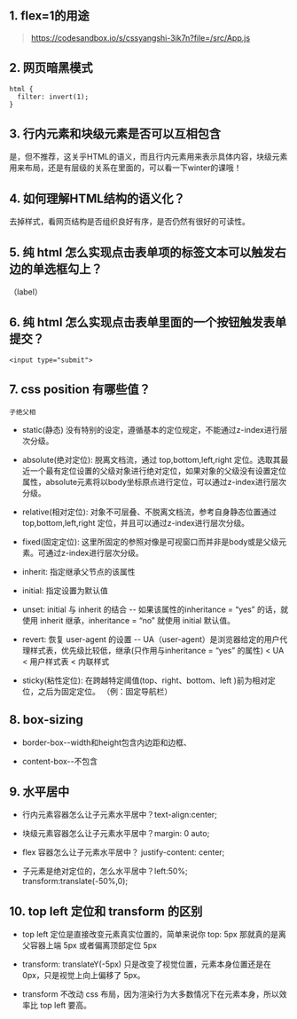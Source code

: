 ## 1. flex=1的用途

> https://codesandbox.io/s/cssyangshi-3ik7n?file=/src/App.js

## 2. 网页暗黑模式

```
html {
  filter: invert(1);
}
```

## 3. 行内元素和块级元素是否可以互相包含

是，但不推荐，这关乎HTML的语义，而且行内元素用来表示具体内容，块级元素用来布局，还是有层级的关系在里面的，可以看一下winter的课哦！


## 4. 如何理解HTML结构的语义化？

去掉样式，看网页结构是否组织良好有序，是否仍然有很好的可读性。


## 5. 纯 html 怎么实现点击表单项的标签文本可以触发右边的单选框勾上？

（label）


## 6. 纯 html 怎么实现点击表单里面的一个按钮触发表单提交？

```
<input type="submit">
```


## 7. css position 有哪些值？

`子绝父相`

- static(静态) 没有特别的设定，遵循基本的定位规定，不能通过z-index进行层次分级。

- absolute(绝对定位): 脱离文档流，通过 top,bottom,left,right 定位。选取其最近一个最有定位设置的父级对象进行绝对定位，如果对象的父级没有设置定位属性，absolute元素将以body坐标原点进行定位，可以通过z-index进行层次分级。

- relative(相对定位):  对象不可层叠、不脱离文档流，参考自身静态位置通过 top,bottom,left,right 定位，并且可以通过z-index进行层次分级。

- fixed(固定定位): 这里所固定的参照对像是可视窗口而并非是body或是父级元素。可通过z-index进行层次分级。

- inherit: 指定继承父节点的该属性

- initial: 指定设置为默认值

- unset: initial 与 inherit 的结合 -- 如果该属性的inheritance = “yes” 的话，就使用 inherit 继承，inheritance = “no” 就使用 initial 默认值。

- revert: 恢复 user-agent 的设置 -- UA（user-agent）是浏览器给定的用户代理样式表，优先级比较低，继承(只作用与inheritance = “yes” 的属性) < UA < 用户样式表 < 内联样式

- sticky(粘性定位): 在跨越特定阈值(top、right、bottom、left )前为相对定位，之后为固定定位。 （例：固定导航栏）


## 8. box-sizing

- border-box--width和height包含内边距和边框、

- content-box--不包含


## 9. 水平居中

- 行内元素容器怎么让子元素水平居中？text-align:center;

- 块级元素容器怎么让子元素水平居中？margin: 0 auto;

- flex 容器怎么让子元素水平居中？ justify-content: center;

- 子元素是绝对定位的，怎么水平居中？left:50%;  transform:translate(-50%,0);


## 10. top left 定位和 transform 的区别

- top left 定位是直接改变元素真实位置的，简单来说你 top: 5px 那就真的是离父容器上端 5px 或者偏离顶部定位 5px

- transform: translateY(-5px) 只是改变了视觉位置，元素本身位置还是在 0px，只是视觉上向上偏移了 5px。

- transform 不改动 css 布局，因为渲染行为大多数情况下在元素本身，所以效率比 top left 要高。